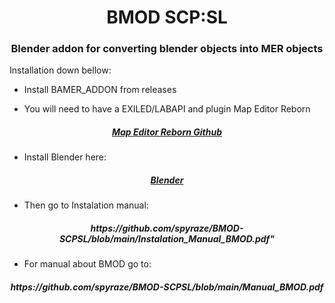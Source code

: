 <h1 align="center">BMOD SCP:SL </h1>


<h3 align="center"> Blender addon for converting blender objects into MER objects</h3>
<a href="https://discord.gg/wn8h8Dvx">
     <alt="Report bug on Discord">
</a>    

Installation down bellow:

- Install BAMER_ADDON from releases

- You will need to have a EXILED/LABAPI and plugin Map Editor Reborn

 <h5 align="center">     <a   href="https://github.com/Michal78900/MapEditorReborn/tree/main?tab=readme-ov-file">Map Editor Reborn Github</a>    </h5>


- Install Blender here:

 <h5 align="center"><a   href="https://www.blender.org/download">Blender</a> </h5>

      
- Then go to Instalation manual:

 <h5 align="center"> https://github.com/spyraze/BMOD-SCPSL/blob/main/Instalation_Manual_BMOD.pdf" </h5>

- For manual about BMOD go to:

<h5 align="center"> https://github.com/spyraze/BMOD-SCPSL/blob/main/Manual_BMOD.pdf </h5>





